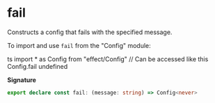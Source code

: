 # fail

Constructs a config that fails with the specified message.

To import and use `fail` from the "Config" module:

ts
import \* as Config from "effect/Config"
// Can be accessed like this
Config.fail
undefined

**Signature**

```ts
export declare const fail: (message: string) => Config<never>
```
